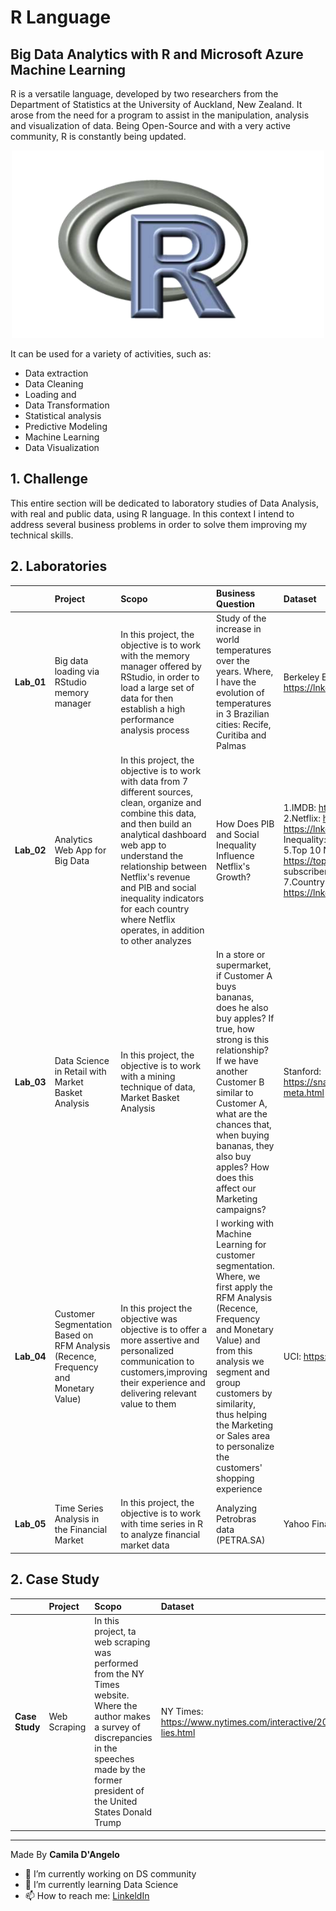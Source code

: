 # R Language

## Big Data Analytics with R and Microsoft Azure Machine Learning

R is a versatile language, developed by two researchers from the Department of Statistics at the University of Auckland, New Zealand. It arose from the need for a program to assist in the manipulation, analysis and visualization of data. Being Open-Source and with a very active community, R is constantly being updated.

<div align="center">
<p float="left">
    <img src="/images/r.png" width="500" height="300"/>
</p>
</div>

It can be used for a variety of activities, such as:
* Data extraction
* Data Cleaning
* Loading and
* Data Transformation
* Statistical analysis
* Predictive Modeling
* Machine Learning
* Data Visualization

## 1. Challenge

This entire section will be dedicated to laboratory studies of Data Analysis, with real and public data, using R language. In this context I intend to address several business problems in order to solve them improving my technical skills.

## 2. Laboratories

|               | **Project**        | **Scopo**                                | **Business Question**           |**Dataset**           |
|:--------------|:-------------------|:-----------------------------------------|:--------------------------------|:---------------------|
| **Lab_01**    | Big data loading via RStudio memory manager | In this project, the objective is to work with the memory manager offered by RStudio, in order to load a large set of data for then establish a high performance analysis process | Study of the increase in world temperatures over the years. Where, I have the evolution of temperatures in 3 Brazilian cities: Recife, Curitiba and Palmas | Berkeley Earth: https://lnkd.in/eixEDCcW |
| **Lab_02**    | Analytics Web App for Big Data | In this project, the objective is to work with data from 7 different sources, clean, organize and combine this data, and then build an analytical dashboard web app to understand the relationship between Netflix's revenue and PIB and social inequality indicators for each country where Netflix operates, in addition to other analyzes | How Does PIB and Social Inequality Influence Netflix's Growth?| 1.IMDB: https://lnkd.in/e2Dki2hf 2.Netflix: https://lnkd.in/euigQR8g 3.PIB: https://lnkd.in/ecfPV7Qd 4.Wage Inequality: https://lnkd.in/eQwfqNT4 5.Top 10 Netflix: https://top10.netflix.com/ 6.Netflix subscribers: https://lnkd.in/ex9NgsSF 7.Country Code: https://lnkd.in/efJCXbxW |
| **Lab_03**    | Data Science in Retail with Market Basket Analysis | In this project, the objective is to work with a mining technique of data, Market Basket Analysis | In a store or supermarket, if Customer A buys bananas, does he also buy apples? If true, how strong is this relationship? If we have another Customer B similar to Customer A, what are the chances that, when buying bananas, they also buy apples? How does this affect our Marketing campaigns? | Stanford: https://snap.stanford.edu/data/amazon-meta.html |
| **Lab_04**    | Customer Segmentation Based on RFM Analysis (Recence, Frequency and Monetary Value) | In this project the objective was objective is to offer a more assertive and personalized communication to customers,improving their experience and delivering relevant value to them|I working with Machine Learning for customer segmentation. Where, we first apply the RFM Analysis (Recence, Frequency and Monetary Value) and from this analysis we segment and group customers by similarity, thus helping the Marketing or Sales area to personalize the customers' shopping experience | UCI: https://lnkd.in/grxGyvac|
| **Lab_05**    | Time Series Analysis in the Financial Market | In this project, the objective is to work with time series in R to analyze financial market data | Analyzing Petrobras data (PETRA.SA)| Yahoo Finance

## 2. Case Study

|               | **Project**        | **Scopo**                                | **Dataset**          | 
|:--------------|:-------------------|:-----------------------------------------|:---------------------|
| **Case Study**    | Web Scraping| In this project, ta web scraping was performed from the NY Times website. Where the author makes a survey of discrepancies in the speeches made by the former president of the United States Donald Trump | NY Times: https://www.nytimes.com/interactive/2017/06/23/opinion/trumps-lies.html |


***
Made By **Camila D'Angelo**

- 🔭 I’m currently working on DS community
- 🌱 I’m currently learning Data Science
- 📫 How to reach me: 
[LinkeldIn](https://www.linkedin.com/in/camiladangelotempesta/)
